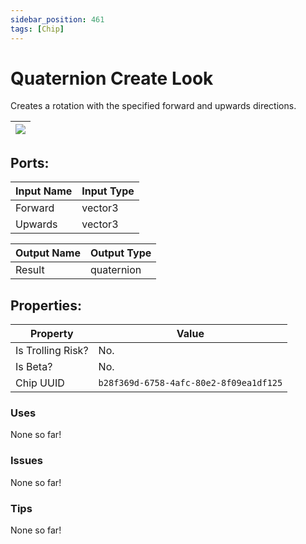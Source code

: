 ```yaml
---
sidebar_position: 461
tags: [Chip]
---
```


# Quaternion Create Look


Creates a rotation with the specified forward and upwards directions.

| ![](https://images-ext-2.discordapp.net/external/MPmIaQzlEPmgGWlgi-WxBBXt0Bjv_zWPkg1y1f_sy3s/https/www.recroomcircuits.com/image/circuit/absolute-value?width=206&height=108) |
|-----|

## Ports:

| Input Name | Input Type |
|-----------|-----------|
| Forward | vector3 |
| Upwards | vector3 |

| Output Name | Output Type |
|-----------|-----------|
| Result | quaternion |

## Properties:

| Property  | Value |
|-------------------|-----------|
| Is Trolling Risk? | No. |
| Is Beta? | No. |
| Chip UUID | `b28f369d-6758-4afc-80e2-8f09ea1df125` |

### Uses
None so far!

### Issues
None so far!

### Tips
None so far!
